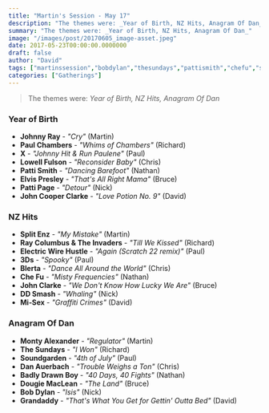 ```yaml
---
title: "Martin's Session - May 17"
description: "The themes were: _Year of Birth, NZ Hits, Anagram Of Dan_"
summary: "The themes were: _Year of Birth, NZ Hits, Anagram Of Dan_"
image: "/images/post/20170605_image-asset.jpeg"
date: 2017-05-23T00:00:00.0000000
draft: false
author: "David"
tags: ["martinssession","bobdylan","thesundays","pattismith","chefu","splitenz","grandaddy","the3ds","elvispresley","dougiemaclean","johncooperclarke","x","blerta","mi‐sex","ddsmash","johnnyray","pattipage","johnclarke","raycolumbus","soundgarden","danauerbach","paulchambers","lowellfulson","badlydrawnboy","montyalexander","electricwirehustle"]
categories: ["Gatherings"]
---
```

> The themes were: _Year of Birth, NZ Hits, Anagram Of Dan_
### Year of Birth
- **Johnny Ray** - _"Cry"_ (Martin)
- **Paul Chambers** - _"Whims of Chambers"_ (Richard)
- **X** - _"Johnny Hit & Run Paulene"_ (Paul)
- **Lowell Fulson** - _"Reconsider Baby"_ (Chris)
- **Patti Smith** - _"Dancing Barefoot"_ (Nathan)
- **Elvis Presley** - _"That's All Right Mama"_ (Bruce)
- **Patti Page** - _"Detour"_ (Nick)
- **John Cooper Clarke** - _"Love Potion No. 9"_ (David)
### NZ Hits
- **Split Enz** - _"My Mistake"_ (Martin)
- **Ray Columbus & The Invaders** - _"Till We Kissed"_ (Richard)
- **Electric Wire Hustle** - _"Again (Scratch 22 remix)"_ (Paul)
- **3Ds** - _"Spooky"_ (Paul)
- **Blerta** - _"Dance All Around the World"_ (Chris)
- **Che Fu** - _"Misty Frequencies"_ (Nathan)
- **John Clarke** - _"We Don't Know How Lucky We Are"_ (Bruce)
- **DD Smash** - _"Whaling"_ (Nick)
- **Mi‐Sex** - _"Graffiti Crimes"_ (David)
### Anagram Of Dan
- **Monty Alexander** - _"Regulator"_ (Martin)
- **The Sundays** - _"I Won"_ (Richard)
- **Soundgarden** - _"4th of July"_ (Paul)
- **Dan Auerbach** - _"Trouble Weighs a Ton"_ (Chris)
- **Badly Drawn Boy** - _"40 Days, 40 Fights"_ (Nathan)
- **Dougie MacLean** - _"The Land"_ (Bruce)
- **Bob Dylan** - _"Isis"_ (Nick)
- **Grandaddy** - _"That's What You Get for Gettin' Outta Bed"_ (David)
